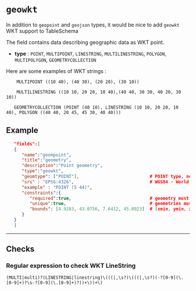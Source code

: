 # `geowkt`

In addition to `geopoint` and `geojson` types, it would be nice to add `geowkt` WKT support to TableSchema

The field contains data describing geographic data as WKT point.

- **type** : `POINT`, `MULTIPOINT`, `LINESTRING`, `MULTILINESTRING`, `POLYGON`, `MULTIPOLYGON`, `GEOMETRYCOLLECTION`

Here are some examples of WKT strings :

        MULTIPOINT ((10 40), (40 30), (20 20), (30 10))

        MULTILINESTRING ((10 10, 20 20, 10 40),(40 40, 30 30, 40 20, 30 10))

       GEOMETRYCOLLECTION (POINT (40 10), LINESTRING (10 10, 20 20, 10 40), POLYGON ((40 40, 20 45, 45 30, 40 40)))

## Example

```json
   "fields":[
   {
      "name":"geompoint",
      "title":"geometry",
      "description":"Point geometry",
      "type":"geowkt",
      "geomtype": ["POINT"],                           # POINT type, no MULTIPOINT
      "srs" : "EPSG:4326",                             # WGS84 - World Geodetic System 1984, used in GPS
      "example" : "POINT (5 44)",
      "constraints":{
         "required":true,                              # geometry must not be empty
         "unique":true,                                # geometries must be unique
         "bounds": [4.9283, 43.0756, 7.6412, 45.0923]  # [xmin, ymin, xmax, ymax]
      }
   }
   ]
```

---

## Checks

### Regular expression to check WKT LineString

```regex
(MULTI|multi)?(LINESTRING|linestring)\(((|,\s?)\(((|,\s?)(-?[0-9](\.[0-9]+)?\s-?[0-9](\.[0-9]+)?))+\))+\)
```

